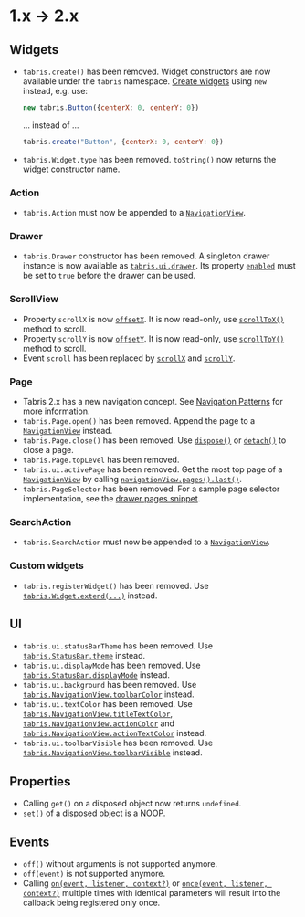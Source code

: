 # 1.x -> 2.x

## Widgets
* `tabris.create()` has been removed. Widget constructors are now available under the `tabris` namespace. [Create widgets](https://tabrisjs.com/documentation/2.0/widget-basics#creating-native-widgets) using `new` instead, e.g. use:

    ```js
    new tabris.Button({centerX: 0, centerY: 0})
    ```

    ... instead of ...

    ```js
    tabris.create("Button", {centerX: 0, centerY: 0})
    ```

* `tabris.Widget.type` has been removed. `toString()` now returns the widget constructor name.

### Action
* `tabris.Action` must now be appended to a [`NavigationView`](https://tabrisjs.com/documentation/2.0/api/NavigationView#navigationview).

### Drawer
* `tabris.Drawer` constructor has been removed. A singleton drawer instance is now available as [`tabris.ui.drawer`](https://tabrisjs.com/documentation/2.0/api/ui#drawer). Its property
    [`enabled`](https://tabrisjs.com/documentation/2.0/api/Drawer#enabled) must be set to `true` before the drawer can be used.

### ScrollView
* Property `scrollX` is now [`offsetX`](https://tabrisjs.com/documentation/2.0/api/ScrollView#offsetx). It is now read-only, use [`scrollToX()`](https://tabrisjs.com/documentation/2.0/api/ScrollView#scrolltoxoffset) method to scroll.
* Property `scrollY` is now [`offsetY`](https://tabrisjs.com/documentation/2.0/api/ScrollView#offsety). It is now read-only, use [`scrollToY()`](https://tabrisjs.com/documentation/2.0/api/ScrollView#scrolltoyoffsety) method to scroll.
* Event `scroll` has been replaced by [`scrollX`](https://tabrisjs.com/documentation/2.0/api/ScrollView#scrollx-widget-offset) and [`scrollY`](https://tabrisjs.com/documentation/2.0/api/ScrollView#scrolly-widget-offset).

### Page
* Tabris 2.x has a new navigation concept. See [Navigation Patterns](https://tabrisjs.com/documentation/2.0/ui#navigation-patters) for more information.
* `tabris.Page.open()` has been removed. Append the page to a [`NavigationView`](https://tabrisjs.com/documentation/2.0/api/NavigationView#navigationview) instead.
* `tabris.Page.close()` has been removed. Use [`dispose()`](https://tabrisjs.com/documentation/2.0/api/Widget#dispose) or [`detach()`](https://tabrisjs.com/documentation/2.0/api/Widget#detach) to close a page.
* `tabris.Page.topLevel` has been removed.
* `tabris.ui.activePage` has been removed. Get the most top page of a [`NavigationView`](https://tabrisjs.com/documentation/2.0/api/NavigationView#navigationview) by calling [`navigationView.pages().last()`](https://tabrisjs.com/documentation/2.0/api/NavigationView#pages).
* `tabris.PageSelector` has been removed. For a sample page selector implementation, see the [drawer pages snippet](https://github.com/eclipsesource/tabris-js/blob/master/snippets/drawer-pages.js).

### SearchAction
* `tabris.SearchAction` must now be appended to a [`NavigationView`](https://tabrisjs.com/documentation/2.0/api/NavigationView#navigationview).

### Custom widgets
* `tabris.registerWidget()` has been removed. Use [`tabris.Widget.extend(...)`](https://tabrisjs.com/documentation/2.0/custom-widgets#custom-widgets) instead.

## UI
* `tabris.ui.statusBarTheme` has been removed. Use [`tabris.StatusBar.theme`](https://tabrisjs.com/documentation/2.0/api/StatusBar#theme) instead.
* `tabris.ui.displayMode` has been removed. Use [`tabris.StatusBar.displayMode`](https://tabrisjs.com/documentation/2.0/api/StatusBar#displaymode) instead.
* `tabris.ui.background` has been removed. Use [`tabris.NavigationView.toolbarColor`](https://tabrisjs.com/documentation/2.0/api/NavigationView#toolbarcolor) instead.
* `tabris.ui.textColor` has been removed. Use [`tabris.NavigationView.titleTextColor`](https://tabrisjs.com/documentation/2.0/api/NavigationView#titletextcolor), [`tabris.NavigationView.actionColor`](https://tabrisjs.com/documentation/2.0/api/NavigationView#actioncolor) and [`tabris.NavigationView.actionTextColor`](https://tabrisjs.com/documentation/2.0/api/NavigationView#actiontextcolor) instead.
* `tabris.ui.toolbarVisible` has been removed. Use [`tabris.NavigationView.toolbarVisible`](https://tabrisjs.com/documentation/2.0/api/NavigationView#toolbarvisible) instead.

## Properties
* Calling `get()` on a disposed object now returns `undefined`.
* `set()` of a disposed object is a [NOOP](https://en.wikipedia.org/wiki/NOP).

## Events
* `off()` without arguments is not supported anymore.
* `off(event)` is not supported anymore.
* Calling [`on(event, listener, context?)`](https://tabrisjs.com/documentation/2.0/api/NativeObject#onevent-listener-context) or [`once(event, listener, context?)`](https://tabrisjs.com/documentation/2.0/api/NativeObject#onceevent-listener-context) multiple times with identical parameters will result into the callback being registered only once.
